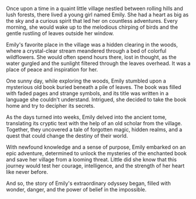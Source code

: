 Once upon a time in a quaint little village nestled between rolling hills and lush forests, there lived a young girl named Emily. She had a heart as big as the sky and a curious spirit that led her on countless adventures. Every morning, she would wake up to the melodious chirping of birds and the gentle rustling of leaves outside her window.

Emily's favorite place in the village was a hidden clearing in the woods, where a crystal-clear stream meandered through a bed of colorful wildflowers. She would often spend hours there, lost in thought, as the water gurgled and the sunlight filtered through the leaves overhead. It was a place of peace and inspiration for her.

One sunny day, while exploring the woods, Emily stumbled upon a mysterious old book buried beneath a pile of leaves. The book was filled with faded pages and strange symbols, and its title was written in a language she couldn't understand. Intrigued, she decided to take the book home and try to decipher its secrets.

As the days turned into weeks, Emily delved into the ancient tome, translating its cryptic text with the help of an old scholar from the village. Together, they uncovered a tale of forgotten magic, hidden realms, and a quest that could change the destiny of their world.

With newfound knowledge and a sense of purpose, Emily embarked on an epic adventure, determined to unlock the mysteries of the enchanted book and save her village from a looming threat. Little did she know that this journey would test her courage, intelligence, and the strength of her heart like never before.

And so, the story of Emily's extraordinary odyssey began, filled with wonder, danger, and the power of belief in the impossible.
